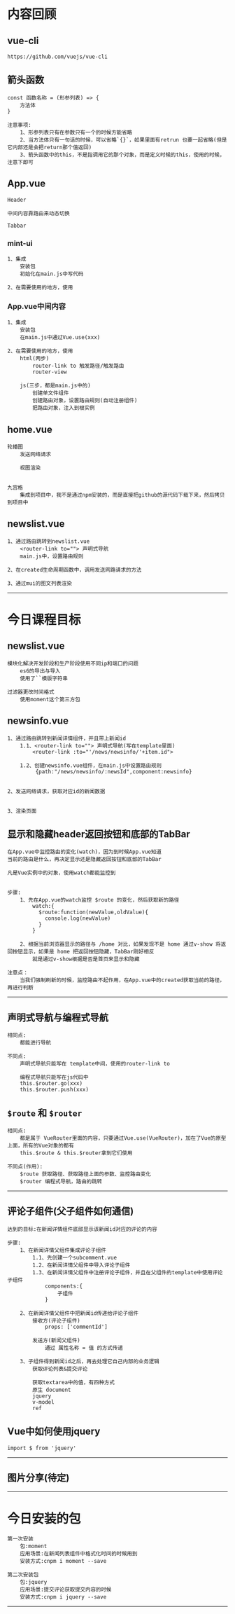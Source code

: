 # 内容回顾

## vue-cli
	https://github.com/vuejs/vue-cli
	
## 箭头函数
	const 函数名称 = (形参列表) => {
		方法体
	}
	
	注意事项:
		1、形参列表只有在参数只有一个的时候方能省略
		2、当方法体只有一句话的时候，可以省略`{}`，如果里面有retrun 也要一起省略(但是它内部还是会把return那个值返回)
		3、箭头函数中的this，不是指调用它的那个对象，而是定义时候的this，使用的时候，注意下即可
		
## App.vue
	Header
	
	中间内容靠路由来动态切换
	
	Tabbar

### mint-ui
	1、集成
		安装包
		初始化在main.js中写代码
	
	2、在需要使用的地方，使用
	
### App.vue中间内容
	1、集成
		安装包
		在main.js中通过Vue.use(xxx)
		
	2、在需要使用的地方，使用
		html(两步)
			router-link to 触发路径/触发路由
			router-view
		
		js(三步，都是main.js中的)
			创建单文件组件
			创建路由对象，设置路由规则(自动注册组件)
			把路由对象，注入到根实例
			
## home.vue
	轮播图
		发送网络请求
		
		视图渲染
			
	
	九宫格	
		集成到项目中，我不是通过npm安装的，而是直接把github的源代码下载下来，然后拷贝到项目中
		
## newslist.vue
	1、通过路由跳转到newslist.vue
		<router-link to=""> 声明式导航
		main.js中，设置路由规则
	
	2、在created生命周期函数中，调用发送网路请求的方法
	
	3、通过mui的图文列表渲染

-----------------------

# 今日课程目标

## newslist.vue
	模块化解决开发阶段和生产阶段使用不同ip和端口的问题
		es6的导出与导入
		使用了``模版字符串

	过滤器更改时间格式
		使用moment这个第三方包
		
## newsinfo.vue
	1、通过路由跳转到新闻详情组件，并且带上新闻id
		1.1、<router-link to=""> 声明式导航(写在template里面) 
			<router-link :to="'/news/newsinfo/'+item.id">
			
		1.2、创建newsinfo.vue组件，在main.js中设置路由规则
			 {path:"/news/newsinfo/:newsId",component:newsinfo}
		
	
	2、发送网络请求，获取对应id的新闻数据
		
	
	3、渲染页面

## 显示和隐藏header返回按钮和底部的TabBar
	在App.vue中监控路由的变化(watch)，因为到时候App.vue知道
	当前的路由是什么，再决定显示还是隐藏返回按钮和底部的TabBar
	
	凡是Vue实例中的对象，使用watch都能监控到
	
	
	步骤:
		1、先在App.vue的watch监控 $route 的变化，然后获取新的路径
			watch:{
		      $route:function(newValue,oldValue){
		        console.log(newValue)
		      }
		    }
		
		2、根据当前浏览器显示的路径与 /home 对比，如果发现不是 home 通过v-show 将返回按钮显示，如果是 home 把返回按钮隐藏，TabBar刚好相反 
			就是通过v-show根据是否是首页来显示和隐藏
			
	注意点：
		当我们强制刷新的时候，监控路由不起作用，在App.vue中的created获取当前的路径，再进行判断

------------------------

## 声明式导航与编程式导航
	相同点:
		都能进行导航
		
	不同点:
		声明式导航只能写在 template中间，使用的router-link to
		
		编程式导航只能写在js代码中 
		this.$router.go(xxx) 
		this.$router.push(xxx)

## `$route` 和 `$router`
	相同点:
		都是属于 VueRouter里面的内容，只要通过Vue.use(VueRouter)，加在了Vue的原型上面，所有的Vue对象的都有
		this.$route & this.$router拿到它们使用
		
	不同点(作用):
		$route 获取路径、获取路径上面的参数、监控路由变化
		$router 编程式导航，路由的跳转

------------------------


## 评论子组件(父子组件如何通信)
	达到的目标:在新闻详情组件底部显示该新闻id对应的评论的内容

	步骤:
		1、在新闻详情父组件集成评论子组件
			1.1、先创建一个subcomment.vue
			1.2、在新闻详情父组件中导入评论子组件
			1.3、在新闻详情父组件中注册评论子组件，并且在父组件的template中使用评论子组件
				components:{
					子组件
				}
		
		2、在新闻详情父组件中把新闻id传递给评论子组件
			接收方(评论子组件)
				props: ['commentId']
			
			发送方(新闻父组件)
				通过 属性名称 = 值 的方式传递
		
		3、子组件得到新闻id之后，再去处理它自己内部的业务逻辑
			获取评论列表&提交评论
			
			获取textarea中的值，有四种方式
			原生 document
			jquery 
			v-model
			ref

## Vue中如何使用jquery
	import $ from 'jquery'

-----------------------

## 图片分享(待定)

------------------------

# 今日安装的包
	第一次安装 
		包:moment
		应用场景:在新闻列表组件中格式化时间的时候用到
		安装方式:cnpm i moment --save
		
	第二次安装包
		包:jquery
		应用场景:提交评论获取提交内容的时候
		安装方式:cnpm i jquery --save

------------------------